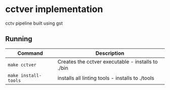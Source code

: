 # cctver implementation

cctv pipeline built using gst

## Running

| Command              | Description                                              |
|----------------------|----------------------------------------------------------|
| `make cctver` | Creates the cctver executable - installs to ./bin |
| `make install-tools` | installs all linting tools - installs to ./tools         |
